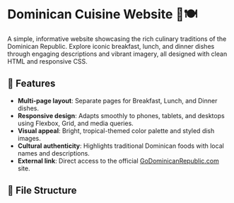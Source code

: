 # Dominican Cuisine Website 🌴🍽️

A simple, informative website showcasing the rich culinary traditions of the Dominican Republic. Explore iconic breakfast, lunch, and dinner dishes through engaging descriptions and vibrant imagery, all designed with clean HTML and responsive CSS.

## 🌟 Features

- **Multi-page layout**: Separate pages for Breakfast, Lunch, and Dinner dishes.
- **Responsive design**: Adapts smoothly to phones, tablets, and desktops using Flexbox, Grid, and media queries.
- **Visual appeal**: Bright, tropical-themed color palette and styled dish images.
- **Cultural authenticity**: Highlights traditional Dominican foods with local names and descriptions.
- **External link**: Direct access to the official [GoDominicanRepublic.com](https://www.godominicanrepublic.com) site.

## 📁 File Structure


